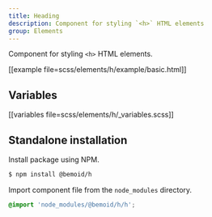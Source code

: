 ```yaml
---
title: Heading
description: Component for styling `<h>` HTML elements
group: Elements
---
```


Component for styling `<h>` HTML elements.

[[example file=scss/elements/h/example/basic.html]]

## Variables

[[variables file=scss/elements/h/_variables.scss]]

## Standalone installation

Install package using NPM.

```bash
$ npm install @bemoid/h
```

Import component file from the `node_modules` directory.

```scss
@import 'node_modules/@bemoid/h/h';
```
